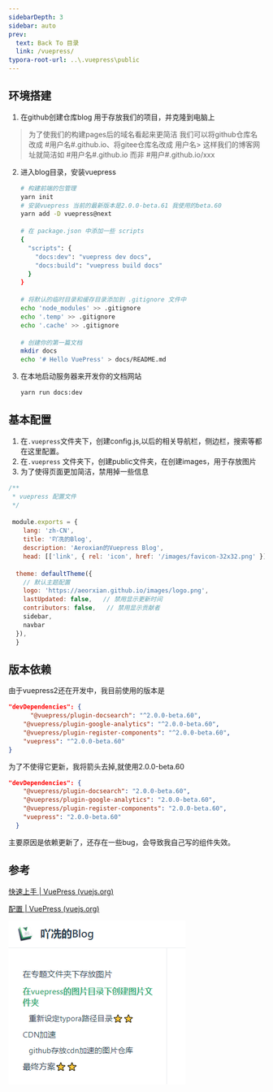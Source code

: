 ```yaml
---
sidebarDepth: 3
sidebar: auto
prev:
  text: Back To 目录
  link: /vuepress/
typora-root-url: ..\.vuepress\public
---
```


## 环境搭建

1. 在github创建仓库blog 用于存放我们的项目，并克隆到电脑上

> 为了使我们的构建pages后的域名看起来更简洁
> 我们可以将github仓库名改成 #用户名#.github.io、将gitee仓库名改成 用户名> 这样我们的博客网址就简洁如 #用户名#.github.io 而非 #用户#.github.io/xxx

2. 进入blog目录，安装vuepress
   
   ```sh
   # 构建前端的包管理
   yarn init
   # 安装vuepress 当前的最新版本是2.0.0-beta.61 我使用的beta.60
   yarn add -D vuepress@next
   
   # 在 package.json 中添加一些 scripts
   {
     "scripts": {
       "docs:dev": "vuepress dev docs",
       "docs:build": "vuepress build docs"
     }
   }
   
   # 将默认的临时目录和缓存目录添加到 .gitignore 文件中
   echo 'node_modules' >> .gitignore
   echo '.temp' >> .gitignore
   echo '.cache' >> .gitignore
   
   # 创建你的第一篇文档
   mkdir docs
   echo '# Hello VuePress' > docs/README.md
   ```

3. 在本地启动服务器来开发你的文档网站
   
   ```sh
   yarn run docs:dev
   ```

## 基本配置

1. 在`.vuepress`文件夹下，创建config.js,以后的相关导航栏，侧边栏，搜索等都在这里配置。
2. 在`.vuepress` 文件夹下，创建public文件夹，在创建images，用于存放图片
3. 为了使得页面更加简洁，禁用掉一些信息

```js
/**
 * vuepress 配置文件
 */

 module.exports = {
    lang: 'zh-CN',
    title: '吖冼的Blog',
    description: 'Aeroxian的Vuepress Blog',
    head: [['link', { rel: 'icon', href: '/images/favicon-32x32.png' }]], // icon设置

  theme: defaultTheme({
    // 默认主题配置
    logo: 'https://aeorxian.github.io/images/logo.png',
    lastUpdated: false,   // 禁用显示更新时间
    contributors: false,   // 禁用显示贡献者
    sidebar,
    navbar
  }),
  }
```

## 版本依赖

由于vuepress2还在开发中，我目前使用的版本是

```json
"devDependencies": {
      "@vuepress/plugin-docsearch": "^2.0.0-beta.60",
    "@vuepress/plugin-google-analytics": "^2.0.0-beta.60",
    "@vuepress/plugin-register-components": "^2.0.0-beta.60",
    "vuepress": "^2.0.0-beta.60"
}
```

为了不使得它更新，我将箭头去掉,就使用2.0.0-beta.60

```json
"devDependencies": {
    "@vuepress/plugin-docsearch": "2.0.0-beta.60",
    "@vuepress/plugin-google-analytics": "2.0.0-beta.60",
    "@vuepress/plugin-register-components": "2.0.0-beta.60",
    "vuepress": "2.0.0-beta.60"
  }
```

主要原因是依赖更新了，还存在一些bug，会导致我自己写的组件失效。

## 参考

[快速上手 | VuePress (vuejs.org)](https://v2.vuepress.vuejs.org/zh/guide/getting-started.html)

[配置 | VuePress (vuejs.org)](https://v2.vuepress.vuejs.org/zh/reference/config.html#站点配置)



![](../.vuepress/public/images/vuepress/2023-03-21-09-29-54-image.png)
